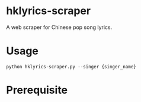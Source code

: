 # hklyrics-scraper
A web scraper for Chinese pop song lyrics.

# Usage
```
python hklyrics-scraper.py --singer {singer_name}
```

# Prerequisite


